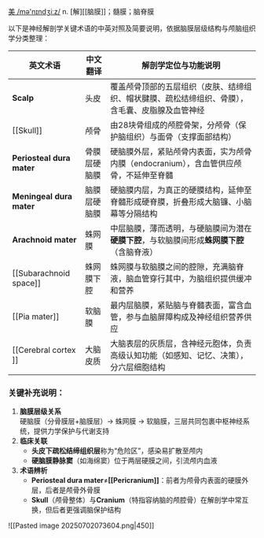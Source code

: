 [美 /mə'nɪndʒiːz/](cmd://Speak/_us_/meninges)
n. \[解\][[脑膜]]；髓膜；脑脊膜

以下是神经解剖学关键术语的中英对照及简要说明，依据脑膜层级结构与颅脑组织学分类整理：

| ​**​英文术语​**​                  | ​**​中文翻译​**​ | ​**​解剖学定位与功能说明​**​                                        |
| ----------------------------- | ------------ | --------------------------------------------------------- |
| ​**​Scalp​**​                 | 头皮           | 覆盖颅骨顶部的五层组织（皮肤、结缔组织、帽状腱膜、疏松结缔组织、骨膜），含毛囊、皮脂腺及血管神经          |
| ​​[[Skull​​]]                 | 颅骨           | 由28块骨组成的颅腔骨架，分颅骨（保护脑组织）与面骨（支撑面部结构）                        |
| ​**​Periosteal dura mater​**​ | 骨膜层硬脑膜       | 硬脑膜外层，紧贴颅骨内表面，实为颅骨内膜（endocranium），含血管供应颅骨，不延伸至脊髓          |
| ​**​Meningeal dura mater​**​  | 脑膜层硬脑膜       | 硬脑膜内层，为真正的硬膜结构，延伸至脊髓形成硬脊膜，折叠形成大脑镰、小脑幕等分隔结构                |
| ​**​Arachnoid mater​**​       | 蛛网膜          | 中层脑膜，薄而透明，与硬脑膜间为潜在​**​硬膜下腔​**​，与软脑膜间形成​**​蛛网膜下腔​**​（含脑脊液） |
| ​[[Subarachnoid space​​]]     | 蛛网膜下腔        | 蛛网膜与软脑膜之间的腔隙，充满脑脊液，脑血管穿行其中，为脑组织提供缓冲和营养                    |
| ​[[Pia mater​​]]              | 软脑膜          | 最内层脑膜，紧贴脑与脊髓表面，富含血管，参与血脑屏障构成及神经组织营养供应                     |
| ​[[Cerebral cortex​]]         | 大脑皮质         | 大脑表层的灰质层，含神经元胞体，负责高级认知功能（如感知、记忆、决策），分六层细胞结构               |

### 关键补充说明：

1. ​**​脑膜层级关系​**​  
    硬脑膜（分骨膜层+脑膜层）→ 蛛网膜 → 软脑膜，三层共同包裹中枢神经系统，提供力学保护与代谢支持
2. ​**​临床关联​**​
    - ​**​头皮下疏松结缔组织层​**​称为“危险区”，感染易扩散至颅内
    - ​**​硬脑膜静脉窦​**​（如海绵窦）位于两层硬膜之间，引流颅内血液
3. ​**​术语辨析​**​
    - ​**​Periosteal dura mater​**​≠​**​[[Pericranium]]​**​：前者为颅骨内表面的硬膜外层，后者是颅骨外骨膜
    - ​**​Skull​**​（颅骨整体）与​**​Cranium​**​（特指容纳脑的颅腔骨）在解剖学中常互换，但后者更强调脑保护结构


![[Pasted image 20250702073604.png|450]]
